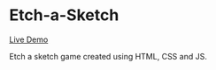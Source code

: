 # Etch-a-Sketch
[Live Demo](https://mertt11.github.io/Etch-a-Sketch/)

Etch a sketch game created using HTML, CSS and JS.
